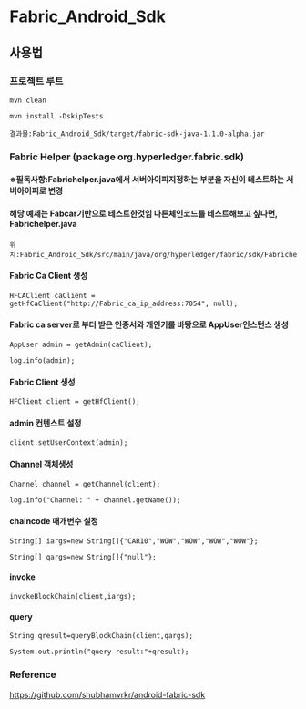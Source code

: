 # Fabric_Android_Sdk

## 사용법
### 프로젝트 루트
<pre><code>mvn clean</code></pre>
<pre><code>mvn install -DskipTests</code></pre>
<pre><code>결과물:Fabric_Android_Sdk/target/fabric-sdk-java-1.1.0-alpha.jar</code></pre>

### Fabric Helper (package org.hyperledger.fabric.sdk)
#### ※필독사항:Fabrichelper.java에서 서버아이피지정하는 부분을 자신이 테스트하는 서버아이피로 변경
#### 해당 예제는 Fabcar기반으로 테스트한것임 다른체인코드를 테스트해보고 싶다면, Fabrichelper.java 
<pre><code>위치:Fabric_Android_Sdk/src/main/java/org/hyperledger/fabric/sdk/Fabrichelper.java</code></pre>
#### Fabric Ca Client 생성
<pre><code>HFCAClient caClient = getHfCaClient("http://Fabric_ca_ip_address:7054", null);</code></pre>
#### Fabric ca server로 부터 받은 인증서와 개인키를 바탕으로 AppUser인스턴스 생성
<pre><code>AppUser admin = getAdmin(caClient);</code></pre>
<pre><code>log.info(admin);</code></pre>
#### Fabric Client 생성
<pre><code>HFClient client = getHfClient();</code></pre>
#### admin 컨텐스트 설정
<pre><code>client.setUserContext(admin);</code></pre>
#### Channel 객체생성
<pre><code>Channel channel = getChannel(client);</code></pre>
<pre><code>log.info("Channel: " + channel.getName());</code></pre>
#### chaincode 매개변수 설정
<pre><code>String[] iargs=new String[]{"CAR10","WOW","WOW","WOW","WOW"};</code></pre>
<pre><code>String[] qargs=new String[]{"null"};</code></pre>
#### invoke
<pre><code>invokeBlockChain(client,iargs);</code></pre>
#### query
<pre><code>String qresult=queryBlockChain(client,qargs);</code></pre>
<pre><code>System.out.println("query result:"+qresult);</code></pre>

### Reference
https://github.com/shubhamvrkr/android-fabric-sdk
